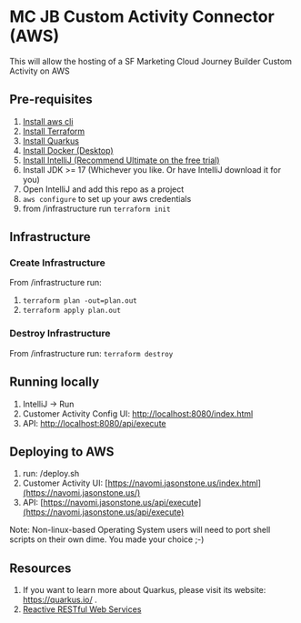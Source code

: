 # MC JB Custom Activity Connector (AWS)
This will allow the hosting of a SF Marketing Cloud Journey Builder Custom Activity on AWS


## Pre-requisites
1. [Install aws cli](https://docs.aws.amazon.com/cli/latest/userguide/cli-chap-getting-started.html)
2. [Install Terraform](https://developer.hashicorp.com/terraform/tutorials/aws-get-started/install-cli)
3. [Install Quarkus](https://quarkus.io/get-started/)
4. [Install Docker (Desktop)](https://docs.docker.com/desktop/)
5. [Install IntelliJ (Recommend Ultimate on the free trial)](https://www.jetbrains.com/help/idea/installation-guide.html)
6. Install JDK >= 17 (Whichever you like. Or have IntelliJ download it for you)
7. Open IntelliJ and add this repo as a project
8. `aws configure` to set up your aws credentials
9. from /infrastructure run `terraform init`


## Infrastructure

### Create Infrastructure
From /infrastructure run:
1. `terraform plan -out=plan.out`
2. `terraform apply plan.out`

### Destroy Infrastructure
From /infrastructure run: `terraform destroy`

## Running locally
1. IntelliJ -> Run
2. Customer Activity Config UI: [http://localhost:8080/index.html](http://localhost:8080/index.html)
3. API: [http://localhost:8080/api/execute](http://localhost:8080/api/execute)

## Deploying to AWS
1. run: /deploy.sh
2. Customer Activity UI: [https://navomi.jasonstone.us/index.html](https://navomi.jasonstone.us/)
3. API: [https://navomi.jasonstone.us/api/execute](https://navomi.jasonstone.us/api/execute)

Note: Non-linux-based Operating System users will need to port shell scripts on their own dime. You made your choice ;-) 

## Resources
1. If you want to learn more about Quarkus, please visit its website: https://quarkus.io/ .
2. [Reactive RESTful Web Services](https://quarkus.io/guides/getting-started-reactive#reactive-jax-rs-resources)
